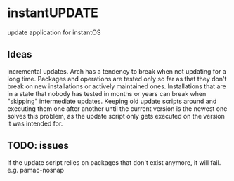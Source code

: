 # instantUPDATE

update application for instantOS


## Ideas

incremental updates. Arch has a tendency to break when not updating for a long
time. Packages and operations are tested only so far as that they don't break on
new installations or actively maintained ones. Installations that are in a state
that nobody has tested in months or years can break when "skipping" intermediate
updates. Keeping old update scripts around and executing them one after another
until the current version is the newest one solves this problem, as the update
script only gets executed on the version it was intended for. 


## TODO: issues

If the update script relies on packages that don't exist anymore, it will fail.  
e.g. pamac-nosnap




